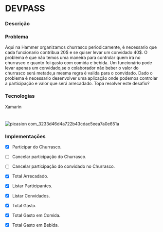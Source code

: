 # DEVPASS


### Descrição

### Problema

Aqui na Hammer organizamos churrasco periodicamente, é necessario que cada funcionario contribua 20$ e se quiser levar um convidado 40$. O problema é que não temos uma maneira para controlar quem irá no churrasco e quanto foi gasto com comida e bebida. Um funcionário pode levar apenas um convidado,se o colaborador não beber o valor do churrasco será metade,a mesma regra é valida para o convidado. Dado o problema é necessario desenvolver uma aplicação onde podemos controlar a participação e valor que será arrecadado. Topa resolver este desafio?

### Tecnologias
Xamarin

#
![picasion com_3233d46d4a722b43cdac5eea7a0e651a](https://user-images.githubusercontent.com/53353354/61985087-e8cea200-afdd-11e9-9061-38a15a38a063.gif)


### Implementações
- [x] Participar do Churrasco.
- [ ] Cancelar participação do Churrasco.
- [ ] Cancelar participação do convidado no Churrasco.
- [x] Total Arrecadado.
- [x] Listar Participantes.
- [x] Listar Convidados.
- [x] Total Gasto.
- [x] Total Gasto em Comida.
- [x] Total Gasto em Bebida.










